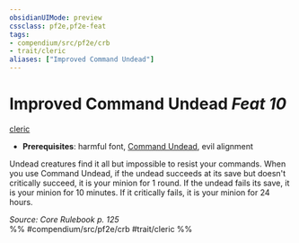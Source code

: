 ```yaml
---
obsidianUIMode: preview
cssclass: pf2e,pf2e-feat
tags:
- compendium/src/pf2e/crb
- trait/cleric
aliases: ["Improved Command Undead"]
---
```

# Improved Command Undead  *Feat 10*  
[cleric](rules/traits/cleric.md)  

- **Prerequisites**: harmful font, [Command Undead](compendium/feats/command-undead.md), evil alignment

Undead creatures find it all but impossible to resist your commands. When you use Command Undead, if the undead succeeds at its save but doesn't critically succeed, it is your minion for 1 round. If the undead fails its save, it is your minion for 10 minutes. If it critically fails, it is your minion for 24 hours.

*Source: Core Rulebook p. 125*  
%% #compendium/src/pf2e/crb #trait/cleric %%